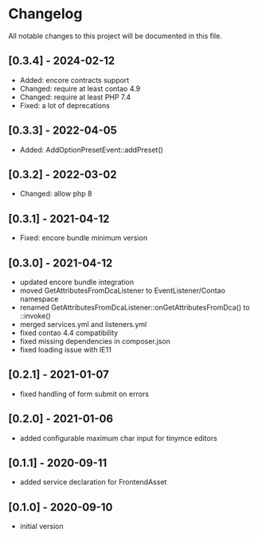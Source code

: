 # Changelog
All notable changes to this project will be documented in this file.

## [0.3.4] - 2024-02-12
- Added: encore contracts support
- Changed: require at least contao 4.9
- Changed: require at least PHP 7.4
- Fixed: a lot of deprecations

## [0.3.3] - 2022-04-05
- Added: AddOptionPresetEvent::addPreset()

## [0.3.2] - 2022-03-02
- Changed: allow php 8

## [0.3.1] - 2021-04-12
- Fixed: encore bundle minimum version

## [0.3.0] - 2021-04-12
- updated encore bundle integration
- moved GetAttributesFromDcaListener to EventListener/Contao namespace
- renamed GetAttributesFromDcaListener::onGetAttributesFromDca() to ::invoke()
- merged services.yml and listeners.yml
- fixed contao 4.4 compatibility
- fixed missing dependencies in composer.json
- fixed loading issue with IE11

## [0.2.1] - 2021-01-07
- fixed handling of form submit on errors 

## [0.2.0] - 2021-01-06
- added configurable maximum char input for tinymce editors

## [0.1.1] - 2020-09-11
- added service declaration for FrontendAsset

## [0.1.0] - 2020-09-10
- initial version
